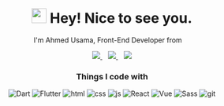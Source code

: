 <!-- Bio -->
<h1 align='center'><img src="https://emojis.slackmojis.com/emojis/images/1531849430/4246/blob-sunglasses.gif?1531849430" width="30"/> Hey! Nice to see you.</h1>
<p align='center'>I'm Ahmed Usama, Front-End Developer from <img src="https://cdn-icons-png.flaticon.com/512/323/323324.png" width="13"/> </p>

<!-- Social -->
<div align='center'>
  <a href="https://www.linkedin.com/in/aoa97">
    <img src="https://img.shields.io/badge/LinkedIn-0077B5?style=for-the-badge&logo=linkedin&logoColor=white" />
  </a>&nbsp;&nbsp;
  
  <a href="https://api.whatsapp.com/send?phone=00201119784561">
    <img src="https://img.shields.io/badge/WhatsApp-25D366?style=for-the-badge&logo=whatsapp&logoColor=white" />
  </a>&nbsp;&nbsp;
  
  <a href="mailto:eng.ahmedusama@yahoo.com">
    <img src="https://img.shields.io/badge/emailme-%23D14836.svg?&style=for-the-badge&logo=gmail&logoColor=white" />
  </a>
</div>

<!-- Technologies -->
<div align='center'>
  <h3>Things I code with</h3>
  <p>
    <img alt="Dart" src="https://img.shields.io/badge/Dart-0175C2?style=flat-square&logo=dart&logoColor=white" />
    <img alt="Flutter" src="https://img.shields.io/badge/Flutter-4e5ba7?style=flat-square&logo=flutter&logoColor=white" />
    <img alt="html" src="https://img.shields.io/badge/-HTML5-E34F26?style=flat-square&logo=html5&logoColor=white" />
    <img alt="css" src="https://img.shields.io/badge/-CSS3-5C2D91?style=flat-square&logo=css3&logoColor=white" />
    <img alt="js" src="https://img.shields.io/badge/-JavaScript-323330?style=flat-square&logo=JavaScript&logoColor=F7DF1E" />
    <img alt="React" src="https://img.shields.io/badge/-React-45b8d8?style=flat-square&logo=react&logoColor=white" />
    <img alt="Vue" src="https://img.shields.io/badge/-Vue-35495E?style=flat-square&logo=vue.js&logoColor=4FC08D" />
    <img alt="Sass" src="https://img.shields.io/badge/-Sass-CC6699?style=flat-square&logo=sass&logoColor=white" />
    <img alt="git" src="https://img.shields.io/badge/-Git-F05032?style=flat-square&logo=git&logoColor=white" />
  </p>
</div>
